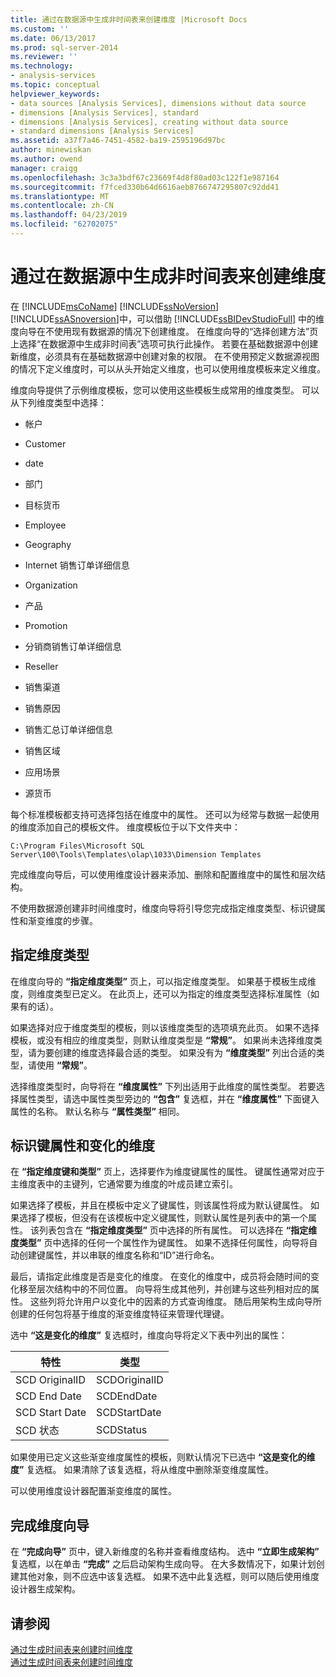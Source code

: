 ```yaml
---
title: 通过在数据源中生成非时间表来创建维度 |Microsoft Docs
ms.custom: ''
ms.date: 06/13/2017
ms.prod: sql-server-2014
ms.reviewer: ''
ms.technology:
- analysis-services
ms.topic: conceptual
helpviewer_keywords:
- data sources [Analysis Services], dimensions without data source
- dimensions [Analysis Services], standard
- dimensions [Analysis Services], creating without data source
- standard dimensions [Analysis Services]
ms.assetid: a37f7a46-7451-4582-ba19-2595196d97bc
author: minewiskan
ms.author: owend
manager: craigg
ms.openlocfilehash: 3c3a3bdf67c23669f4d8f80ad03c122f1e987164
ms.sourcegitcommit: f7fced330b64d6616aeb8766747295807c92dd41
ms.translationtype: MT
ms.contentlocale: zh-CN
ms.lasthandoff: 04/23/2019
ms.locfileid: "62702075"
---
```

# <a name="create-a-dimension-by-generating-a-non-time-table-in-the-data-source"></a>通过在数据源中生成非时间表来创建维度
  在 [!INCLUDE[msCoName](../../includes/msconame-md.md)] [!INCLUDE[ssNoVersion](../../includes/ssnoversion-md.md)] [!INCLUDE[ssASnoversion](../../includes/ssasnoversion-md.md)]中，可以借助 [!INCLUDE[ssBIDevStudioFull](../../includes/ssbidevstudiofull-md.md)] 中的维度向导在不使用现有数据源的情况下创建维度。 在维度向导的“选择创建方法”页上选择“在数据源中生成非时间表”选项可执行此操作。 若要在基础数据源中创建新维度，必须具有在基础数据源中创建对象的权限。 在不使用预定义数据源视图的情况下定义维度时，可以从头开始定义维度，也可以使用维度模板来定义维度。  
  
 维度向导提供了示例维度模板，您可以使用这些模板生成常用的维度类型。 可以从下列维度类型中选择：  
  
-   帐户  
  
-   Customer  
  
-   date  
  
-   部门  
  
-   目标货币  
  
-   Employee  
  
-   Geography  
  
-   Internet 销售订单详细信息  
  
-   Organization  
  
-   产品  
  
-   Promotion  
  
-   分销商销售订单详细信息  
  
-   Reseller  
  
-   销售渠道  
  
-   销售原因  
  
-   销售汇总订单详细信息  
  
-   销售区域  
  
-   应用场景  
  
-   源货币  
  
 每个标准模板都支持可选择包括在维度中的属性。 还可以为经常与数据一起使用的维度添加自己的模板文件。 维度模板位于以下文件夹中：  
  
 `C:\Program Files\Microsoft SQL Server\100\Tools\Templates\olap\1033\Dimension Templates`  
  
 完成维度向导后，可以使用维度设计器来添加、删除和配置维度中的属性和层次结构。  
  
 不使用数据源创建非时间维度时，维度向导将引导您完成指定维度类型、标识键属性和渐变维度的步骤。  
  
## <a name="specify-dimension-type"></a>指定维度类型  
 在维度向导的 **“指定维度类型”** 页上，可以指定维度类型。 如果基于模板生成维度，则维度类型已定义。 在此页上，还可以为指定的维度类型选择标准属性（如果有的话）。  
  
 如果选择对应于维度类型的模板，则以该维度类型的选项填充此页。 如果不选择模板，或没有相应的维度类型，则默认维度类型是 **“常规”**。 如果尚未选择维度类型，请为要创建的维度选择最合适的类型。 如果没有为 **“维度类型”** 列出合适的类型，请使用 **“常规”**。  
  
 选择维度类型时，向导将在 **“维度属性”** 下列出适用于此维度的属性类型。 若要选择属性类型，请选中属性类型旁边的 **“包含”** 复选框，并在 **“维度属性”** 下面键入属性的名称。 默认名称与 **“属性类型”** 相同。  
  
## <a name="identify-key-attribute-and-changing-dimensions"></a>标识键属性和变化的维度  
 在 **“指定维度键和类型”** 页上，选择要作为维度键属性的属性。 键属性通常对应于主维度表中的主键列，它通常要为维度的叶成员建立索引。  
  
 如果选择了模板，并且在模板中定义了键属性，则该属性将成为默认键属性。 如果选择了模板，但没有在该模板中定义键属性，则默认属性是列表中的第一个属性。 该列表包含在 **“指定维度类型”** 页中选择的所有属性。 可以选择在 **“指定维度类型”** 页中选择的任何一个属性作为键属性。 如果不选择任何属性，向导将自动创建键属性，并以串联的维度名称和“ID”进行命名。  
  
 最后，请指定此维度是否是变化的维度。 在变化的维度中，成员将会随时间的变化移至层次结构中的不同位置。 向导将生成其他列，并创建与这些列相对应的属性。 这些列将允许用户以变化中的因素的方式查询维度。 随后用架构生成向导所创建的任何包将基于维度的渐变维度特征来管理代理键。  
  
 选中 **“这是变化的维度”** 复选框时，维度向导将定义下表中列出的属性：  
  
|特性|类型|  
|---------------|----------|  
|SCD OriginalID|SCDOriginalID|  
|SCD End Date|SCDEndDate|  
|SCD Start Date|SCDStartDate|  
|SCD 状态|SCDStatus|  
  
 如果使用已定义这些渐变维度属性的模板，则默认情况下已选中 **“这是变化的维度”** 复选框。 如果清除了该复选框，将从维度中删除渐变维度属性。  
  
 可以使用维度设计器配置渐变维度的属性。  
  
## <a name="completing-the-dimension-wizard"></a>完成维度向导  
 在 **“完成向导”** 页中，键入新维度的名称并查看维度结构。 选中 **“立即生成架构”** 复选框，以在单击 **“完成”** 之后启动架构生成向导。 在大多数情况下，如果计划创建其他对象，则不应选中该复选框。 如果不选中此复选框，则可以随后使用维度设计器生成架构。  
  
## <a name="see-also"></a>请参阅  
 [通过生成时间表来创建时间维度](create-a-time-dimension-by-generating-a-time-table.md)   
 [通过生成时间表来创建时间维度](create-a-time-dimension-by-generating-a-time-table.md)  
  
  
